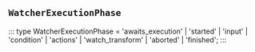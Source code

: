 ## `WatcherExecutionPhase`
:::
type WatcherExecutionPhase = 'awaits_execution' | 'started' | 'input' | 'condition' | 'actions' | 'watch_transform' | 'aborted' | 'finished';
:::
